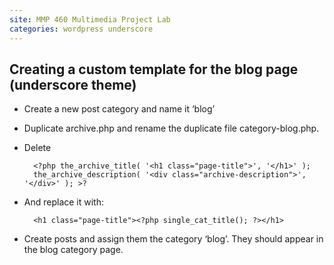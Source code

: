 ```yaml
---
site: MMP 460 Multimedia Project Lab
categories: wordpress underscore
---
```


## Creating a custom template for the blog page (underscore theme)


- Create a new post category and name it ‘blog’
- Duplicate archive.php and rename the duplicate file category-blog.php.
- Delete

        <?php the_archive_title( '<h1 class="page-title">', '</h1>' );
        the_archive_description( '<div class="archive-description">', '</div>' ); >?

- And replace it with:

        <h1 class="page-title"><?php single_cat_title(); ?></h1>
        
- Create posts and assign them the category ‘blog’. They should appear in the blog category page.
